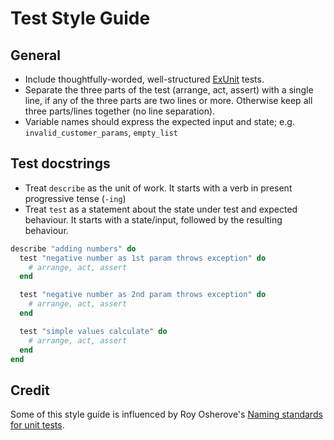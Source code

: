 # Test Style Guide

## General

* Include thoughtfully-worded, well-structured [ExUnit](https://hexdocs.pm/ex_unit/ExUnit.html)
  tests.
* Separate the three parts of the test (arrange, act, assert) with a single line, if any of the three parts are two
  lines or more. Otherwise keep all three parts/lines together (no line separation).
* Variable names should express the expected input and state; e.g. `invalid_customer_params`,
`empty_list`

## Test docstrings

* Treat `describe` as the unit of work. It starts with a verb in present progressive tense (`-ing`)
* Treat `test` as a statement about the state under test and expected behaviour. It starts with a state/input, followed by the resulting behaviour.

```elixir
describe "adding numbers" do
  test "negative number as 1st param throws exception" do
    # arrange, act, assert
  end

  test "negative number as 2nd param throws exception" do
    # arrange, act, assert    
  end

  test "simple values calculate" do
    # arrange, act, assert    
  end
end
```

## Credit

Some of this style guide is influenced by Roy Osherove's [Naming standards for unit tests](http://osherove.com/blog/2005/4/3/naming-standards-for-unit-tests.html).
  
